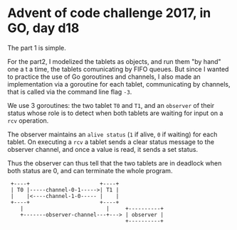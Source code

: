 # Advent of code challenge 2017, in GO, day d18

The part 1 is simple.

For the part2, I modelized the tablets as objects, and run them "by hand" one a t a time, the tablets comunicating by FIFO queues. But since I wanted to practice the use of Go goroutines and channels, I also made an implementation via a goroutine for each tablet, communicating by channels, that is called via the command line flag `-3`.

We use 3 goroutines: the two tablet `T0` and `T1`, and an `observer` of their status whose role is to detect when both tablets are waiting for input on a `rcv` operation.

The observer maintains an `alive status` (`1` if alive, `0` if waiting) for each tablet. On executing a `rcv` a tablet sends a clear status message to the observer channel, and once a value is read, it sends a set status.

Thus the observer can thus tell that the two tablets are in deadlock when both status are 0, and can terminate the whole program.

```
 +----+                      +----+
 | T0 |-----channel-0-1----->| T1 |
 |    |<----channel-1-0----- |    |
 +----+                      +----+
    |                          |     +----------+
    +-------observer-channel---+---> | observer |
                                     +----------+
```
